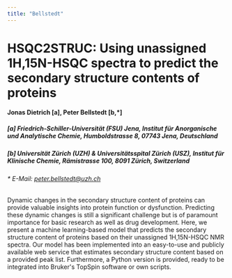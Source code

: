 ```yaml
---
title: "Bellstedt"
---
```


# HSQC2STRUC: Using unassigned 1H,15N-HSQC spectra to predict the secondary structure contents of proteins

#### Jonas Dietrich [a], Peter Bellstedt [b,\*]

##### [a] Friedrich-Schiller-Universität (FSU) Jena, Institut für Anorganische und Analytische Chemie, Humboldstrasse 8, 07743 Jena, Deutschland

##### [b] Universität Zürich (UZH) & Universitätsspital Zürich (USZ), Institut für Klinische Chemie, Rämistrasse 100, 8091 Zürich, Switzerland

###### \* E-Mail: peter.bellstedt@uzh.ch

Dynamic changes in the secondary structure content of proteins can
provide valuable insights into protein function or dysfunction.
Predicting these dynamic changes is still a significant challenge but
is of paramount importance for basic research as well as drug
development. Here, we present a machine learning-based model that
predicts the secondary structure content of proteins based on their
unassigned 1H,15N-HSQC NMR spectra. Our model has been implemented
into an easy-to-use and publicly available web service that estimates
secondary structure content based on a provided peak list.
Furthermore, a Python version is provided, ready to be integrated into
Bruker's TopSpin software or own scripts.
